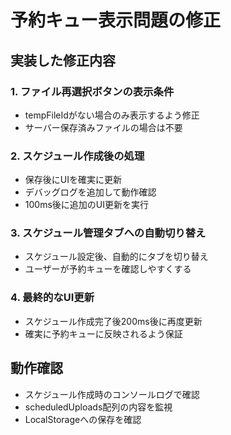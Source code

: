 # 予約キュー表示問題の修正

## 実装した修正内容

### 1. ファイル再選択ボタンの表示条件
- tempFileIdがない場合のみ表示するよう修正
- サーバー保存済みファイルの場合は不要

### 2. スケジュール作成後の処理
- 保存後にUIを確実に更新
- デバッグログを追加して動作確認
- 100ms後に追加のUI更新を実行

### 3. スケジュール管理タブへの自動切り替え
- スケジュール設定後、自動的にタブを切り替え
- ユーザーが予約キューを確認しやすくする

### 4. 最終的なUI更新
- スケジュール作成完了後200ms後に再度更新
- 確実に予約キューに反映されるよう保証

## 動作確認
- スケジュール作成時のコンソールログで確認
- scheduledUploads配列の内容を監視
- LocalStorageへの保存を確認